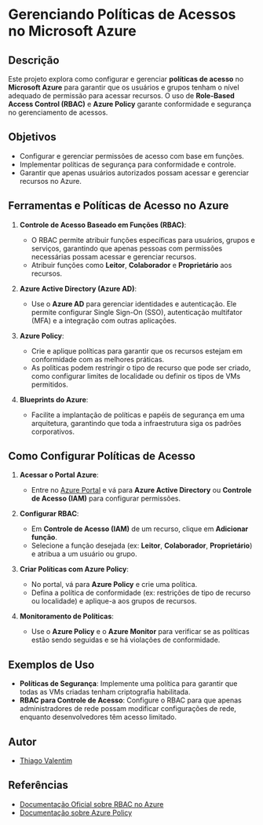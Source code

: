 # Gerenciando Políticas de Acessos no Microsoft Azure

## Descrição
Este projeto explora como configurar e gerenciar **políticas de acesso** no **Microsoft Azure** para garantir que os usuários e grupos tenham o nível adequado de permissão para acessar recursos. O uso de **Role-Based Access Control (RBAC)** e **Azure Policy** garante conformidade e segurança no gerenciamento de acessos.

## Objetivos
- Configurar e gerenciar permissões de acesso com base em funções.
- Implementar políticas de segurança para conformidade e controle.
- Garantir que apenas usuários autorizados possam acessar e gerenciar recursos no Azure.

## Ferramentas e Políticas de Acesso no Azure

1. **Controle de Acesso Baseado em Funções (RBAC)**:
   - O RBAC permite atribuir funções específicas para usuários, grupos e serviços, garantindo que apenas pessoas com permissões necessárias possam acessar e gerenciar recursos.
   - Atribuir funções como **Leitor**, **Colaborador** e **Proprietário** aos recursos.
   
2. **Azure Active Directory (Azure AD)**:
   - Use o **Azure AD** para gerenciar identidades e autenticação. Ele permite configurar Single Sign-On (SSO), autenticação multifator (MFA) e a integração com outras aplicações.

3. **Azure Policy**:
   - Crie e aplique políticas para garantir que os recursos estejam em conformidade com as melhores práticas. 
   - As políticas podem restringir o tipo de recurso que pode ser criado, como configurar limites de localidade ou definir os tipos de VMs permitidos.

4. **Blueprints do Azure**:
   - Facilite a implantação de políticas e papéis de segurança em uma arquitetura, garantindo que toda a infraestrutura siga os padrões corporativos.

## Como Configurar Políticas de Acesso

1. **Acessar o Portal Azure**:
   - Entre no [Azure Portal](https://portal.azure.com) e vá para **Azure Active Directory** ou **Controle de Acesso (IAM)** para configurar permissões.
   
2. **Configurar RBAC**:
   - Em **Controle de Acesso (IAM)** de um recurso, clique em **Adicionar função**.
   - Selecione a função desejada (ex: **Leitor**, **Colaborador**, **Proprietário**) e atribua a um usuário ou grupo.
   
3. **Criar Políticas com Azure Policy**:
   - No portal, vá para **Azure Policy** e crie uma política.
   - Defina a política de conformidade (ex: restrições de tipo de recurso ou localidade) e aplique-a aos grupos de recursos.

4. **Monitoramento de Políticas**:
   - Use o **Azure Policy** e o **Azure Monitor** para verificar se as políticas estão sendo seguidas e se há violações de conformidade.

## Exemplos de Uso
- **Políticas de Segurança**: Implemente uma política para garantir que todas as VMs criadas tenham criptografia habilitada.
- **RBAC para Controle de Acesso**: Configure o RBAC para que apenas administradores de rede possam modificar configurações de rede, enquanto desenvolvedores têm acesso limitado.

## Autor
- [Thiago Valentim](https://github.com/thvcorreia)

## Referências
- [Documentação Oficial sobre RBAC no Azure](https://docs.microsoft.com/pt-br/azure/role-based-access-control/)
- [Documentação sobre Azure Policy](https://docs.microsoft.com/pt-br/azure/governance/policy/)

